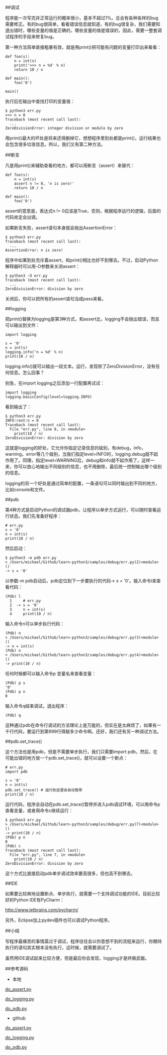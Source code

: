 ##调试


程序能一次写完并正常运行的概率很小，基本不超过1%。总会有各种各样的bug需要修正。有的bug很简单，看看错误信息就知道，有的bug很复杂，我们需要知道出错时，哪些变量的值是正确的，哪些变量的值是错误的，因此，需要一整套调试程序的手段来修复bug。

第一种方法简单直接粗暴有效，就是用print()把可能有问题的变量打印出来看看：

	def foo(s):
	    n = int(s)
	    print('>>> n = %d' % n)
	    return 10 / n
	
	def main():
	    foo('0')
	
	main()
执行后在输出中查找打印的变量值：

	$ python3 err.py
	>>> n = 0
	Traceback (most recent call last):
	  ...
	ZeroDivisionError: integer division or modulo by zero
用print()最大的坏处是将来还得删掉它，想想程序里到处都是print()，运行结果也会包含很多垃圾信息。所以，我们又有第二种方法。

##断言

凡是用print()来辅助查看的地方，都可以用断言（assert）来替代：

	def foo(s):
	    n = int(s)
	    assert n != 0, 'n is zero!'
	    return 10 / n
	
	def main():
	    foo('0')
assert的意思是，表达式n != 0应该是True，否则，根据程序运行的逻辑，后面的代码肯定会出错。

如果断言失败，assert语句本身就会抛出AssertionError：

	$ python3 err.py
	Traceback (most recent call last):
	  ...
	AssertionError: n is zero!
程序中如果到处充斥着assert，和print()相比也好不到哪去。不过，启动Python解释器时可以用-O参数来关闭assert：

	$ python3 -O err.py
	Traceback (most recent call last):
	  ...
	ZeroDivisionError: division by zero
关闭后，你可以把所有的assert语句当成pass来看。

##logging

把print()替换为logging是第3种方式，和assert比，logging不会抛出错误，而且可以输出到文件：

	import logging
	
	s = '0'
	n = int(s)
	logging.info('n = %d' % n)
	print(10 / n)
logging.info()就可以输出一段文本。运行，发现除了ZeroDivisionError，没有任何信息。怎么回事？

别急，在import logging之后添加一行配置再试试：

	import logging
	logging.basicConfig(level=logging.INFO)
看到输出了：

	$ python3 err.py
	INFO:root:n = 0
	Traceback (most recent call last):
	  File "err.py", line 8, in <module>
	    print(10 / n)
	ZeroDivisionError: division by zero
这就是logging的好处，它允许你指定记录信息的级别，有debug，info，warning，error等几个级别，当我们指定level=INFO时，logging.debug就不起作用了。同理，指定level=WARNING后，debug和info就不起作用了。这样一来，你可以放心地输出不同级别的信息，也不用删除，最后统一控制输出哪个级别的信息。

logging的另一个好处是通过简单的配置，一条语句可以同时输出到不同的地方，比如console和文件。

##pdb

第4种方式是启动Python的调试器pdb，让程序以单步方式运行，可以随时查看运行状态。我们先准备好程序：

	# err.py
	s = '0'
	n = int(s)
	print(10 / n)
然后启动：

	$ python3 -m pdb err.py
	> /Users/michael/Github/learn-python3/samples/debug/err.py(2)<module>()
	-> s = '0'
以参数-m pdb启动后，pdb定位到下一步要执行的代码-> s = '0'。输入命令l来查看代码：

	(Pdb) l
	  1     # err.py
	  2  -> s = '0'
	  3     n = int(s)
	  4     print(10 / n)
输入命令n可以单步执行代码：

	(Pdb) n
	> /Users/michael/Github/learn-python3/samples/debug/err.py(3)<module>()
	-> n = int(s)
	(Pdb) n
	> /Users/michael/Github/learn-python3/samples/debug/err.py(4)<module>()
	-> print(10 / n)
任何时候都可以输入命令p 变量名来查看变量：

	(Pdb) p s
	'0'
	(Pdb) p n
	0
输入命令q结束调试，退出程序：

	(Pdb) q
这种通过pdb在命令行调试的方法理论上是万能的，但实在是太麻烦了，如果有一千行代码，要运行到第999行得敲多少命令啊。还好，我们还有另一种调试方法。

##pdb.set_trace()

这个方法也是用pdb，但是不需要单步执行，我们只需要import pdb，然后，在可能出错的地方放一个pdb.set_trace()，就可以设置一个断点：

	# err.py
	import pdb
	
	s = '0'
	n = int(s)
	pdb.set_trace() # 运行到这里会自动暂停
	print(10 / n)
运行代码，程序会自动在pdb.set_trace()暂停并进入pdb调试环境，可以用命令p查看变量，或者用命令c继续运行：

	$ python3 err.py 
	> /Users/michael/Github/learn-python3/samples/debug/err.py(7)<module>()
	-> print(10 / n)
	(Pdb) p n
	0
	(Pdb) c
	Traceback (most recent call last):
	  File "err.py", line 7, in <module>
	    print(10 / n)
	ZeroDivisionError: division by zero
这个方式比直接启动pdb单步调试效率要高很多，但也高不到哪去。

##IDE

如果要比较爽地设置断点、单步执行，就需要一个支持调试功能的IDE。目前比较好的Python IDE有PyCharm：

http://www.jetbrains.com/pycharm/

另外，Eclipse加上pydev插件也可以调试Python程序。

##小结

写程序最痛苦的事情莫过于调试，程序往往会以你意想不到的流程来运行，你期待执行的语句其实根本没有执行，这时候，就需要调试了。

虽然用IDE调试起来比较方便，但是最后你会发现，logging才是终极武器。

##参考源码

- 本地

[do_assert.py](../code/chapter11/11-2-do_assert.py)

[do_logging.py](../code/chapter11/11-2-do_logging.py)

[do_pdb.py](../code/chapter11/11-2-do_pdb.py)

- github

[do_assert.py](https://github.com/michaelliao/learn-python3/blob/master/samples/debug/do_assert.py)

[do_logging.py](https://github.com/michaelliao/learn-python3/blob/master/samples/debug/do_logging.py)

[do_pdb.py](https://github.com/michaelliao/learn-python3/blob/master/samples/debug/do_pdb.py)